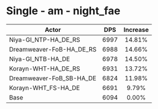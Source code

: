# Single - am - night_fae
| Actor | DPS | Increase |
|---|:---:|:---:|
|Niya-GI_NTP-HA_DE_RS|6997|14.81%|
|Dreamweaver-FoB-HA_DE_RS|6988|14.66%|
|Niya-GI_NTB-HA_DE|6978|14.50%|
|Korayn-WHT-HA_DE_RS|6931|13.72%|
|Dreamweaver-FoB_SB-HA_DE|6824|11.98%|
|Korayn-WHT_FS-HA_DE|6691|9.79%|
|Base|6094|0.00%|
